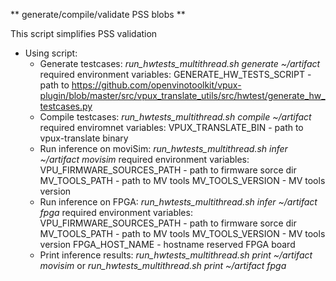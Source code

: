 ** generate/compile/validate PSS blobs **

This script simplifies PSS validation

* Using script:
    - Generate testcases:
      *run_hwtests_multithread.sh generate ~/artifact*
      required environment variables:
      GENERATE_HW_TESTS_SCRIPT - path to https://github.com/openvinotoolkit/vpux-plugin/blob/master/src/vpux_translate_utils/src/hwtest/generate_hw_testcases.py
    - Compile testcases:
      *run_hwtests_multithread.sh compile ~/artifact*
      required enviromnet variables:
      VPUX_TRANSLATE_BIN - path to vpux-translate binary
    - Run inference on moviSim:
      *run_hwtests_multithread.sh infer ~/artifact movisim*
      required environment variables:
      VPU_FIRMWARE_SOURCES_PATH - path to firmware sorce dir
      MV_TOOLS_PATH - path to MV tools
      MV_TOOLS_VERSION - MV tools version
    - Run inference on FPGA:
      *run_hwtests_multithread.sh infer ~/artifact fpga*
      required environment variables:
      VPU_FIRMWARE_SOURCES_PATH - path to firmware sorce dir
      MV_TOOLS_PATH - path to MV tools
      MV_TOOLS_VERSION - MV tools version
      FPGA_HOST_NAME - hostname reserved FPGA board
    - Print inference results:
      *run_hwtests_multithread.sh print ~/artifact movisim*
      or
      *run_hwtests_multithread.sh print ~/artifact fpga*
